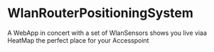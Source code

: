 # WlanRouterPositioningSystem
A WebApp in concert with a set of WlanSensors shows you live viaa HeatMap the perfect place for your Accesspoint
